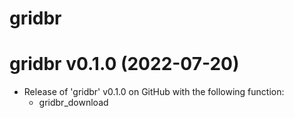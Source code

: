 # gridbr 

# gridbr v0.1.0 (2022-07-20)

* Release of 'gridbr' v0.1.0 on GitHub with the following function:
  * gridbr_download
